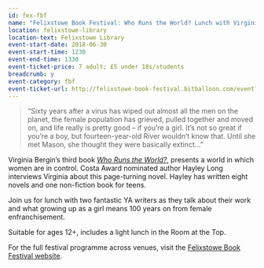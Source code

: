 ```yaml
---
id: fex-fbf
name: "Felixstowe Book Festival: Who Runs the World? Lunch with Virginia Bergin and Hayley Long"
location: felixstowe-library
location-text: Felixstowe Library
event-start-date: 2018-06-30
event-start-time: 1230
event-end-time: 1330
event-ticket-price: 7 adult; £5 under 18s/students
breadcrumb: y
event-category: fbf
event-ticket-url: http://felixstowe-book-festival.bitballoon.com/event?event=150733
---
```


> “Sixty years after a virus has wiped out almost all the men on the planet, the female population has grieved, pulled together and moved on, and life really is pretty good – if you’re a girl. It’s not so great if you’re a boy, but fourteen-year-old River wouldn’t know that. Until she met Mason, she thought they were basically extinct…”

Virginia Bergin’s third book [<cite>Who Runs the World?</cite>](https://suffolk.spydus.co.uk/cgi-bin/spydus.exe/ENQ/OPAC/BIBENQ?BRN=2160824), presents a world in which women are in control. Costa Award nominated author Hayley Long interviews Virginia about this page-turning novel. Hayley has written eight novels and one non-fiction book for teens.

Join us for lunch with two fantastic YA writers as they talk about their work and what growing up as a girl means 100 years on from female enfranchisement.

Suitable for ages 12+, includes a light lunch in the Room at the Top.

For the full festival programme across venues, visit the [Felixstowe Book Festival website](https://felixstowebookfestival.co.uk/).
